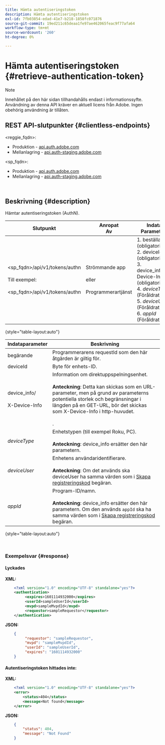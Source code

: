 ```yaml
---
title: Hämta autentiseringstoken
description: Hämta autentiseringstoken
exl-id: 7fb03854-edad-41e7-b218-1858fc071876
source-git-commit: 19ed211c65deaa1fe97ae462065feac9f77afa64
workflow-type: tm+mt
source-wordcount: '260'
ht-degree: 0%

---
```


# Hämta autentiseringstoken {#retrieve-authentication-token}

>[!NOTE]
>
>Innehållet på den här sidan tillhandahålls endast i informationssyfte. Användning av denna API kräver en aktuell licens från Adobe. Ingen obehörig användning är tillåten.

## REST API-slutpunkter {#clientless-endpoints}

&lt;reggie_fqdn>:

* Produktion - [api.auth.adobe.com](http://api.auth.adobe.com/)
* Mellanlagring - [api.auth-staging.adobe.com](http://api.auth-staging.adobe.com/)

&lt;sp_fqdn>:

* Produktion - [api.auth.adobe.com](http://api.auth.adobe.com/)
* Mellanlagring - [api.auth-staging.adobe.com](http://api.auth-staging.adobe.com/)

</br>

## Beskrivning {#description}

Hämtar autentiseringstoken (AuthN).

| Slutpunkt | Anropat  </br>Av | Indata   </br>Parametrar | HTTP  </br>Metod | Svar | HTTP  </br>Svar |
| --- | --- | --- | --- | --- | --- |
| &lt;sp_fqdn>/api/v1/tokens/authn</br></br>Till exempel:</br></br>&lt;sp_fqdn>/api/v1/tokens/authn | Strömmande app</br></br>eller</br></br>Programmerartjänst | 1. beställare (obligatoriskt)</br>2.  deviceId (obligatoriskt)</br>3.  device_info/X-Device-Info (obligatoriskt)</br>4.  _deviceType_ (Föråldrat)</br>5.  _deviceUser_ (Föråldrat)</br>6.  _appId_ (Föråldrat) | GET | XML eller JSON som innehåller autentiseringsinformation eller felinformation om det misslyckas. | 200 - Klart.  </br>404 - token hittades inte  </br>410 - Token har gått ut |

{style="table-layout:auto"}


| Indataparameter | Beskrivning |
| --- | --- |
| begärande | Programmerarens requestId som den här åtgärden är giltig för. |
| deviceId | Byte för enhets-ID. |
| device_info/</br></br>X-Device-Info | Information om direktuppspelningsenhet.</br></br>**Anteckning**: Detta kan skickas som en URL-parameter, men på grund av parameterns potentiella storlek och begränsningar i längden på en GET-URL, bör det skickas som X-Device-Info i http-huvudet. </br></br><!--See the full details in [Passing Device and Connection Information](http://tve.helpdocsonline.com/passing-device-information)-->. |
| _deviceType_ | Enhetstypen (till exempel Roku, PC).</br></br>**Anteckning**: device_info ersätter den här parametern. |
| _deviceUser_ | Enhetens användaridentifierare.</br></br>**Anteckning**: Om det används ska deviceUser ha samma värden som i [Skapa registreringskod](/help/authentication/registration-code-request.md) begäran. |
| _appId_ | Program-ID/namn. </br></br>**Anteckning**: device_info ersätter den här parametern. Om den används `appId` ska ha samma värden som i [Skapa registreringskod](/help/authentication/registration-code-request.md) begäran. |

{style="table-layout:auto"}

</br>

### Exempelsvar {#response}



#### Lyckades

**XML:**

```XML
    <?xml version="1.0" encoding="UTF-8" standalone="yes"?>
    <authentication>
         <expires>1601114932000</expires>
         <userId>sampleUserId</userId>
         <mvpd>sampleMvpdId</mvpd>
         <requestor>sampleRequestor</requestor>
    </authentication>
```


**JSON:**

```JSON
    {
         "requestor": "sampleRequestor",
         "mvpd": "sampleMvpdId",
         "userId": "sampleUserId",
         "expires": "1601114932000"
    }
```





#### Autentiseringstoken hittades inte:

**XML:**

```XML
    <?xml version="1.0" encoding="UTF-8" standalone="yes"?>
    <error>
        <status>404</status>
        <message>Not found</message>
    </error>
```


**JSON:**

```JSON
    {
        "status": 404,
        "message": "Not Found"
    }
```
